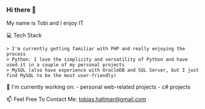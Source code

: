 ### Hi there 👋
My name is Tobi and I enjoy IT

💻 Tech Stack

    > I'm currently getting familiar with PHP and really enjoying the process
    > Python: I love the simplicity and versatility of Python and have used it in a couple of my personal projects
    > MySQL (also have experience with OracleDB and SQL Server, but I just find MySQL to be the most user-friendly)

🔭 I'm currently working on:
    - personal web-related projects
    - c# projects

📫 Feel Free To Contact Me: tobias.haltmar@gmail.com

<!--
**tobinek27/tobinek27** is a ✨ _special_ ✨ repository because its `README.md` (this file) appears on your GitHub profile.

Here are some ideas to get you started:

- 🔭 I’m currently working on ...
- 🌱 I’m currently learning ...
- 👯 I’m looking to collaborate on ...
- 🤔 I’m looking for help with ...
- 💬 Ask me about ...
- 📫 How to reach me: ...
- 😄 Pronouns: ...
- ⚡ Fun fact: ...
-->
